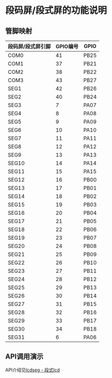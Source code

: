 # 段码屏/段式屏的功能说明

## 管脚映射

| 段码屏/段式屏引脚| GPIO编号 | GPIO |
| --------| -------- | ---- |
| COM0 | 41       | PB25  |
| COM1 | 37       | PB21  |
| COM2 | 38       | PB22  |
| COM3 | 43       | PB27  |
| SEG1 | 42       | PB26 |
| SEG2 | 40      | PB24 |
| SEG3 | 7       | PA07 |
| SEG4 | 8       | PA08 |
| SEG5 | 9       | PA09 |
| SEG6 | 10       | PA10 |
| SEG7 | 11       | PA11 |
| SEG8 | 12       | PA12 |
| SEG9 | 13       | PA13 |
| SEG10 | 14       | PA14 |
| SEG11 | 15       | PA15 |
| SEG12 | 16       | PB00 |
| SEG13 | 17       | PB01 |
| SEG14 | 18       | PB02 |
| SEG15 | 19       | PB03 |
| SEG16 | 20       | PB04 |
| SEG17 | 21       | PB05 |
| SEG18 | 22       | PB06 |
| SEG19 | 23       | PB07 |
| SEG20 | 24       | PB08 |
| SEG21 | 25       | PB09 |
| SEG22 | 26       | PB10 |
| SEG23 | 27       | PB11 |
| SEG24 | 28       | PB12 |
| SEG25 | 29       | PB13 |
| SEG26 | 30       | PB14 |
| SEG27 | 31       | PB15 |
| SEG28 | 32       | PB16 |
| SEG29 | 33       | PB17 |
| SEG30 | 34       | PB18 |
| SEG31 | 6       | PA06 |



## API调用演示

API介绍见[lcdseg - 段式lcd](https://wiki.luatos.com/api/lcdseg.html)
